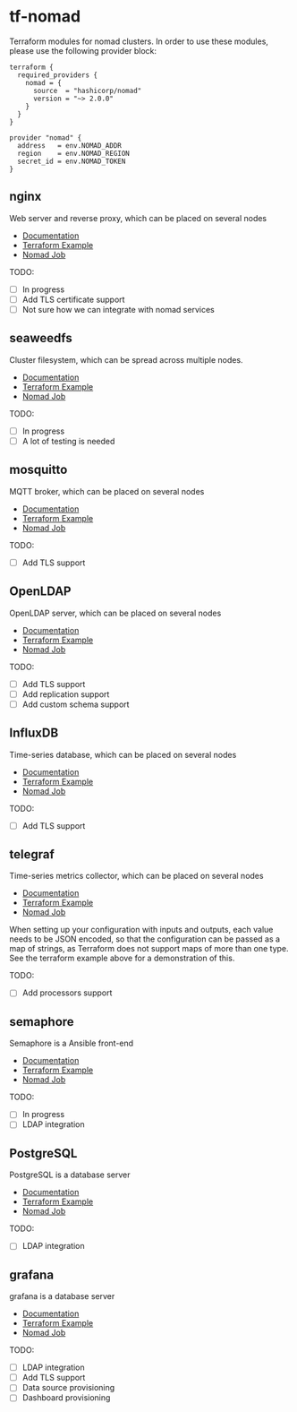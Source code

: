 # tf-nomad

Terraform modules for nomad clusters. In order to use these modules, please use
the following provider block:

```hcl
terraform {
  required_providers {
    nomad = {
      source  = "hashicorp/nomad"
      version = "~> 2.0.0"
    }
  }
}

provider "nomad" {
  address   = env.NOMAD_ADDR
  region    = env.NOMAD_REGION
  secret_id = env.NOMAD_TOKEN
}
```


## nginx

Web server and reverse proxy, which can be placed on several nodes

   * [Documentation](https://nginx.org/en/)
   * [Terraform Example](examples/nginx.tf)
   * [Nomad Job](nginx/nomad/nginx.hcl)

TODO:
  * [ ] In progress
  * [ ] Add TLS certificate support
  * [ ] Not sure how we can integrate with nomad services

## seaweedfs

Cluster filesystem, which can be spread across multiple nodes.

   * [Documentation](https://github.com/seaweedfs/seaweedfs)
   * [Terraform Example](examples/seaweedfs.tf)
   * [Nomad Job](seaweedfs/nomad/seaweedfs.hcl)

TODO:
  * [ ] In progress
  * [ ] A lot of testing is needed

## mosquitto

MQTT broker, which can be placed on several nodes

   * [Documentation](https://mosquitto.org/)
   * [Terraform Example](examples/mosquitto.tf)
   * [Nomad Job](mosquitto/nomad/mosquitto.hcl)

TODO:
  * [ ] Add TLS support

## OpenLDAP

OpenLDAP server, which can be placed on several nodes

   * [Documentation](https://www.openldap.org/)
   * [Terraform Example](examples/openldap.tf)
   * [Nomad Job](openldap/nomad/openldap.hcl)

TODO:
  * [ ] Add TLS support
  * [ ] Add replication support 
  * [ ] Add custom schema support

## InfluxDB

Time-series database, which can be placed on several nodes

   * [Documentation](https://docs.influxdata.com/influxdb/v2/)
   * [Terraform Example](examples/influxdb.tf)
   * [Nomad Job](influxdb/nomad/influxdb.hcl)

TODO:
  * [ ] Add TLS support

## telegraf

Time-series metrics collector, which can be placed on several nodes

   * [Documentation](https://docs.influxdata.com/telegraf/v1/)
   * [Terraform Example](examples/telegraf.tf)
   * [Nomad Job](telegraf/nomad/telegraf.hcl)

When setting up your configuration with inputs and outputs, each value needs
to be JSON encoded, so that the configuration can be passed as a map of strings,
as Terraform does not support maps of more than one type. See the terraform
example above for a demonstration of this.

TODO:
  * [ ] Add processors support

## semaphore

Semaphore is a Ansible front-end

   * [Documentation](https://www.semui.co/)
   * [Terraform Example](examples/semaphore.tf)
   * [Nomad Job](semaphore/nomad/semaphore.hcl)

TODO:
  * [ ] In progress
  * [ ] LDAP integration

## PostgreSQL

PostgreSQL is a database server

   * [Documentation](https://www.postgresql.org/)
   * [Terraform Example](examples/postgresql.tf)
   * [Nomad Job](postgresql/nomad/postgresql.hcl)

TODO:
  * [ ] LDAP integration


## grafana

grafana is a database server

   * [Documentation](https://grafana.com/docs/grafana/latest/)
   * [Terraform Example](examples/grafana.tf)
   * [Nomad Job](grafana/nomad/grafana.hcl)

TODO:
  * [ ] LDAP integration
  * [ ] Add TLS support
  * [ ] Data source provisioning
  * [ ] Dashboard provisioning
